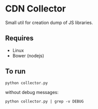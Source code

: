 # CDN Collector
Small util for creation dump of JS libraries.

## Requires
* Linux
* Bower (nodejs)

## To run

    python collector.py
  
without debug messages:  

    python collector.py | grep -v DEBUG
